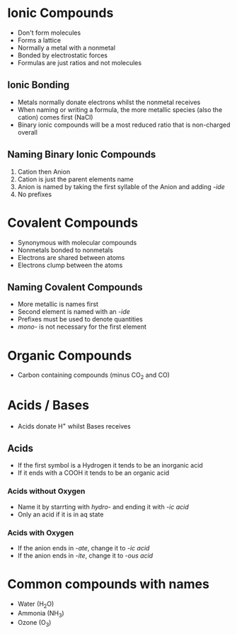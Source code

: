 # Ionic Compounds
- Don't form molecules
- Forms a lattice
- Normally a metal with a nonmetal
- Bonded by electrostatic forces
- Formulas are just ratios and not molecules

## Ionic Bonding
- Metals normally donate electrons whilst the nonmetal receives
- When naming or writing a formula, the more metallic species (also the cation) comes first ($\text{NaCl}$)
- Binary ionic compounds will be a most reduced ratio that is non-charged overall

## Naming Binary Ionic Compounds
1. Cation then Anion
2. Cation is just the parent elements name
3. Anion is named by taking the first syllable of the Anion and adding *-ide*
4. No prefixes

# Covalent Compounds
- Synonymous with molecular compounds
- Nonmetals bonded to nonmetals
- Electrons are shared between atoms
- Electrons clump between the atoms

## Naming Covalent Compounds
- More metallic is names first
- Second element is named with an *-ide*
- Prefixes must be used to denote quantities
- *mono-* is not necessary for the first element

# Organic Compounds
- Carbon containing compounds (minus $\text{CO}_2$ and $\text{CO}$)

# Acids / Bases
- Acids donate $\text{H}^+$ whilst Bases receives

## Acids
- If the first symbol is a Hydrogen it tends to be an inorganic acid
- If it ends with a COOH it tends to be an organic acid

### Acids without Oxygen
- Name it by starrting with *hydro-* and ending it with *-ic acid*
- Only an acid if it is in aq state

### Acids with Oxygen
- If the anion ends in *-ate*, change it to *-ic acid*
- If the anion ends in *-ite*, change it to *-ous acid*

# Common compounds with names
- Water ($\text{H}_2\text{O}$)
- Ammonia ($\text{NH}_3$)
- Ozone ($\text{O}_3$)
